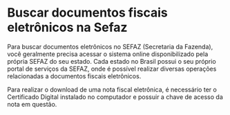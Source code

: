 # Buscar documentos fiscais eletrônicos na Sefaz

Para buscar documentos eletrônicos no SEFAZ (Secretaria da Fazenda), você geralmente precisa acessar o sistema online disponibilizado pela própria SEFAZ do seu estado. Cada estado no Brasil possui o seu próprio portal de serviços da SEFAZ, onde é possível realizar diversas operações relacionadas a documentos fiscais eletrônicos.

Para realizar o download de uma nota fiscal eletrônica, é necessário ter o Certificado Digital instalado no computador e possuir a chave de acesso da nota em questão.
